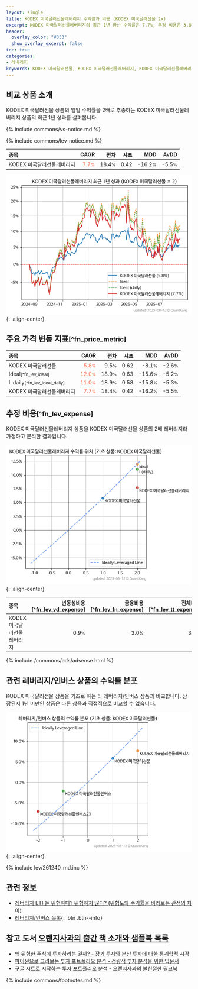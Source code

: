 ```yaml
---
layout: single
title: KODEX 미국달러선물레버리지 수익률과 비용 (KODEX 미국달러선물 2x)
excerpt: KODEX 미국달러선물레버리지의 최근 1년 환산 수익률은 7.7%, 추정 비용은 3.8%입니다.
header:
  overlay_color: "#333"
  show_overlay_excerpt: false
toc: true
categories:
- 레버리지
keywords: KODEX 미국달러선물, KODEX 미국달러선물레버리지, KODEX 미국달러선물레버리지 KODEX 미국달러선물 비교, 261250, 261240, 261250 261250 비교
---
```


## 비교 상품 소개


KODEX 미국달러선물 상품의 일일 수익률을 2배로 추종하는 KODEX 미국달러선물레버리지 상품의 최근 1년 성과를 살펴봅니다.





{% include commons/vs-notice.md %}

{% include commons/lev-notice.md %}

| **종목** | **CAGR** | **편차** | **샤프** | **MDD** | **AvDD** |
| :------------ | ------: | -----------: | -------: | ------: | -------: |
| KODEX 미국달러선물레버리지 | <span style="color: tomato">7.7<small>%</small></span> | 18.4<small>%</small> | 0.42 | -16.2<small>%</small> | -5.5<small>%</small> |

<!-- more -->


![KODEX 미국달러선물레버리지](/lev/images/261250.png){: .align-center}


## 주요 가격 변동 지표<small>[^fn_price_metric]</small>


| **종목** | **CAGR** | **편차** | **샤프** | **MDD** | **AvDD** |
| :------------ | ------: | -----------: | -------: | ------: | -------: |
| KODEX 미국달러선물 | <span style="color: tomato">5.8<small>%</small></span> | 9.5<small>%</small> | 0.62 | -8.1<small>%</small> | -2.6<small>%</small> |
| Ideal<small>[^fn_lev_ideal]</small> | <span style="color: tomato">12.0<small>%</small></span> | 18.9<small>%</small> | 0.63 | -15.6<small>%</small> | -5.2<small>%</small> |
| I. daily<small>[^fn_lev_ideal_daily]</small> | <span style="color: tomato">11.0<small>%</small></span> | 18.9<small>%</small> | 0.58 | -15.8<small>%</small> | -5.3<small>%</small> |
| KODEX 미국달러선물레버리지 | <span style="color: tomato">7.7<small>%</small></span> | 18.4<small>%</small> | 0.42 | -16.2<small>%</small> | -5.5<small>%</small> |


## 추정 비용<small>[^fn_lev_expense]</small><a id="expense"></a>

KODEX 미국달러선물레버리지 상품을 KODEX 미국달러선물 상품의 2배 레버리지라 가정하고 분석한 결과입니다.

![KODEX 미국달러선물레버리지](/lev/images/261250_ideal.png){: .align-center}

| **종목** | **변동성비용**[^fn_lev_vd_expense] | **금융비용**[^fn_lev_fn_expense] | **전체비용**[^fn_lev_tt_expense] |
| :------------ | ------: | -----------: | -------: |
| KODEX 미국달러선물레버리지 | 0.9<small>%</small> | 3.0<small>%</small> | 3.8<small>%</small> |

{% include /commons/ads/adsense.html %}



## 관련 레버리지/인버스 상품의 수익률 분포

KODEX 미국달러선물 상품을 기초로 하는 타 레버리지/인버스 상품과 비교합니다. 상장된지 1년 미만인 상품은 다른 상품과 직접적으로 비교할 수 없습니다.

![KODEX 미국달러선물](/lev/images/261240_ideal.png){: .align-center}

{% include lev/261240_md.inc %}


## 관련 정보

- [레버리지 ETF는 위험하다? 위험하지 않다? (위험도와 수익률을 바라보는 관점의 차이)](https://kongdori.tistory.com/182)
- [레버리지/인버스 목록](/lev/){: .btn .btn--info}


## 참고 도서 [오렌지사과의 출간 책 소개와 샘플북 목록](https://kongdori.tistory.com/691)

- [왜 위험한 주식에 투자하라는 걸까? - 장기 투자와 분산 투자에 대한 통계학적 시각](https://kongdori.tistory.com/421)
- [파이썬으로 그려보는 투자 포트폴리오 분석  - 정량적 투자 분석을 위한 입문서](https://kongdori.tistory.com/643)
- [구글 시트로 시작하는 투자 포트폴리오 분석 - 오렌지사과의 불친절한 워크북](https://kongdori.tistory.com/449)

{% include commons/footnotes.md %}